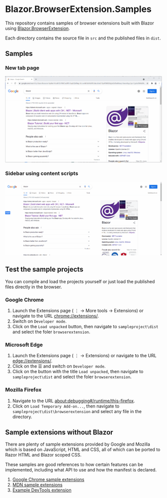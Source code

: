 ﻿# Blazor.BrowserExtension.Samples

This repository contains samples of browser extensions built with Blazor using [Blazor.BrowserExtension](https://github.com/mingyaulee/Blazor.BrowserExtension).

Each directory contains the source file in `src` and the published files in `dist`.

## Samples

### New tab page
![New Tab Page Demo](NewTabPage/Demo.gif)

### Sidebar using content scripts
![Sidebar Demo](SidebarUsingContentScripts/Demo.gif)

## Test the sample projects
You can compile and load the projects yourself or just load the published files directly in the browser.

### Google Chrome
1. Launch the Extensions page ( ⋮ → More tools → Extensions) or navigate to the URL [chrome://extensions/](chrome://extensions/).
2. Switch on `Developer mode`.
3. Click on the `Load unpacked` button, then navigate to `sampleproject\dist` and select the foler `browserextension`.

### Microsoft Edge
1. Launch the Extensions page ( ⋮ → Extensions) or navigate to the URL [edge://extensions/](edge://extensions/).
2. Click on the ☰ and switch on `Developer mode`.
3. Click on the button with the title `Load unpacked`, then navigate to `sampleproject\dist` and select the foler `browserextension`.

### Mozilla Firefox
1. Navigate to the URL [about:debugging#/runtime/this-firefox](about:debugging#/runtime/this-firefox).
2. Click on `Load Temporary Add-on...`, then navigate to `sampleproject\dist\browserextension` and select any file in the directory.

## Sample extensions without Blazor
There are plenty of sample extensions provided by Google and Mozilla which is based on JavaScript, HTML and CSS, all of which can be ported to Razor HTML and Blazor scoped CSS.

These samples are good references to how certain features can be implemented, including what API to use and how the manifest is declared.

1. [Google Chrome sample extensions](https://github.com/GoogleChrome/chrome-extensions-samples/tree/main/mv2-archive)
2. [MDN sample extensions](https://github.com/mdn/webextensions-examples)
3. [Example DevTools extension](https://github.com/firefox-devtools/extension-examples)
